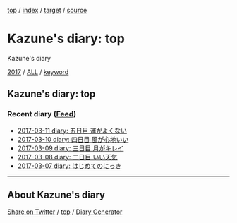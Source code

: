 [top](index.html) / [index](index.html) / [target](https://kazune.github.io/diary/index.html) / [source](https://github.com/kazune/diary/blob/master/index.src.md) 

Kazune's diary: top
=====================================================================================================
Kazune's diary

[2017](2017/index.html)
/ [ALL](idxall.html)
 / [keyword](keyword/index.html)

## Kazune's diary: top

### Recent diary ([Feed](https://kazune.github.io/diary/atomRecent.xml))

* [2017-03-11 diary: 五日目 運がよくない](2017/ig170311.html)
* [2017-03-10 diary: 四日目 風が心地いい](2017/ig170310.html)
* [2017-03-09 diary: 三日目 月がキレイ](2017/ig170309.html)
* [2017-03-08 diary: 二日目 いい天気](2017/ig170308.html)
* [2017-03-07 diary: はじめてのにっき](2017/ig170307.html)


----------------------------------------------------------------------------------------------------

## About Kazune's diary

[Share on Twitter](https://twitter.com/intent/tweet?hashtags=igapyon%2Cdiary%2C%E3%81%84%E3%81%8C%E3%81%B4%E3%82%87%E3%82%93&text=Kazune%27s+diary%3A+top&url=https%3A%2F%2Fkazune.github.io%2Fdiary%2Findex.html) / [top](index.html) / [Diary Generator](https://github.com/igapyon/igapyonv3)

